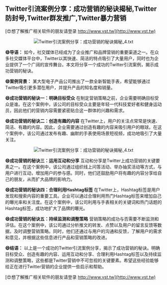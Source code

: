 ## **Twitter引流案例分享：成功营销的秘诀揭秘,Twitter防封号,Twitter群发推广,Twitter暴力营销**

[😍想了解推广相关软件的朋友请登录 http://www.vst.tw](http://www.vst.tw)

 <center><img src="https://vst.tw/MP4/tuiguang/png/0.png" alt="Twitter引流案例分享：成功营销的秘诀揭秘_4.txt"></center>

**😄导语：**
如今，社交媒体已经成为了企业推广和品牌营销的重要渠道之一。在众多社交媒体平台中，Twitter以其快速、简洁的特点吸引了大量用户，同时也为企业提供了一个广阔的宣传舞台。本文将分享一个成功的Twitter引流案例，揭示成功营销的秘诀。

**😄案例背景：**
某大型电子产品公司推出了一款全新智能手表，希望能够通过Twitter吸引更多潜在用户，并提升产品的知名度和销量。

**😄成功营销的秘诀一：明确目标受众**
在制定营销策略之前，企业需要明确目标受众是谁。在这个案例中，该公司的目标受众主要是年轻一代科技爱好者和健身运动员，因此他们的营销内容需要紧密贴合这一群体的兴趣和需求。

**😄成功营销的秘诀二：创造有趣的内容**
在Twitter上，用户的关注点常常是快速、简洁、有趣的内容。因此，企业需要通过创造有趣的内容来吸引用户的眼球。在这个案例中，该公司通过发布有趣、幽默的手表使用场景短视频，成功地吸引了大量关注。

 <center><img src="https://vst.tw/MP4/tuiguang/png/4.png" alt="Twitter引流案例分享：成功营销的秘诀揭秘_4.txt"></center>

**😄成功营销的秘诀三：运用互动和分享**
互动和分享是Twitter上成功营销的关键要素之一。在这个案例中，该公司通过组织线上问答活动、举办抽奖活动等方式，与用户进行互动，增加用户的参与感。同时，他们还鼓励用户将有趣的内容分享给自己的朋友，从而扩大品牌的影响力。

**😄成功营销的秘诀四：合理利用Hashtag标签**
在Twitter上，Hashtag标签是用户发现和搜索内容的重要工具。企业可以通过合理利用热门Hashtag标签来增加自己的曝光率和关注度。在这个案例中，该公司利用与手表相关的关键词和热门话题的Hashtag标签，成功地扩大了品牌的曝光。

**😄成功营销的秘诀五：持续监测和调整策略**
营销策略的成功与否需要不断监测和评估。在这个案例中，该公司通过分析推文的转发、点赞以及用户的留言反馈等数据，及时调整营销策略。同时，他们还通过与用户的沟通和反馈，了解用户的需求和意见，并根据这些信息进行产品和营销策略的改进。

**😄结语：**
以上是一个成功的Twitter引流案例分享，揭示了成功营销的秘诀。明确目标受众、创造有趣的内容、运用互动和分享、合理利用Hashtag标签以及持续监测和调整策略，这些都是Twitter营销中不可忽视的关键要素。希望这些经验能够给正在进行Twitter营销的企业提供一些启示和帮助。

[😍想了解推广相关软件的朋友请登录 http://www.vst.tw](http://www.vst.tw)



